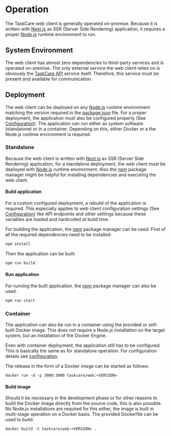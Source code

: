 # Operation

The TaskCare web client is generally operated on-premise. Because it is written
with [Next.js](https://nextjs.org/) as SSR (Server Side Rendering) application, it
requires a proper [Node.js](https://nodejs.org/) runtime environment to run.

## System Environment

The web client has almost zero dependencies to third-party services and is
operated on-premise. The only external service the web client relies on is
obviously the [TaskCare API](https://github.com/MuellerConstantin/taskcare-api)
service itself. Therefore, this service must be present and available for
communication.

## Deployment

The web client can be deployed on any [Node.js](https://nodejs.org/) runtime
environment matching the version required in the [package.json](/package.json)
file. For a proper deployment, the application must also be configured properly
(See [Configuration](./configuration.md)). The application can run either as
system software (standalone) or in a container. Depending on this, either
Docker or a the Node.js runtime environment is required.

### Standalone

Because the web client is written with [Next.js](https://nextjs.org/) as SSR
(Server Side Rendering) application, for a standalone deployment, the web client
must be deployed with [Node.js](https://nodejs.org/) runtime environment. Also the
[npm](https://www.npmjs.com/) package manager might be helpful for installing
dependencies and executing the web client.

#### Build application

For a custom configured deployment, a rebuild of the application is required. This
especially applies to web client configuration settings
(See [Configuration](./configuration.md)) like API endpoints and other settings
because these variables are loaded and hardcoded at build time.

For building the application, the [npm](https://www.npmjs.com/) package manager
can be used. First of all the required dependencies need to be installed:

```bash
npm install
```

Then the application can be built:

```bash
npm run build
```

#### Run application

For running the built application, the [npm](https://www.npmjs.com/) package manager
can also be used.

```bash
npm run start
```

### Container

The application can also be run in a container using the provided or self-built
Docker image. This does not require a Node.js installation on the target system,
but an installation of the Docker Engine.

Even with container deployment, the application still has to be configured. This
is basically the same as for standalone operation. For configuration details
see [configuration](./configuration.md).

The release in the form of a Docker image can be started as follows:

```shell
docker run -d -p 3000:3000 taskcare/web:<VERSION>
```

#### Build image

Should it be necessary in the development phase or for other reasons to build
the Docker image directly from the source code, this is also possible. No Node.js
installations are required for this either, the image is built in multi-stage
operation on a Docker basis. The provided Dockerfile can be used to build:

```shell
docker build -t taskcare/web:<VERSION> .
```
